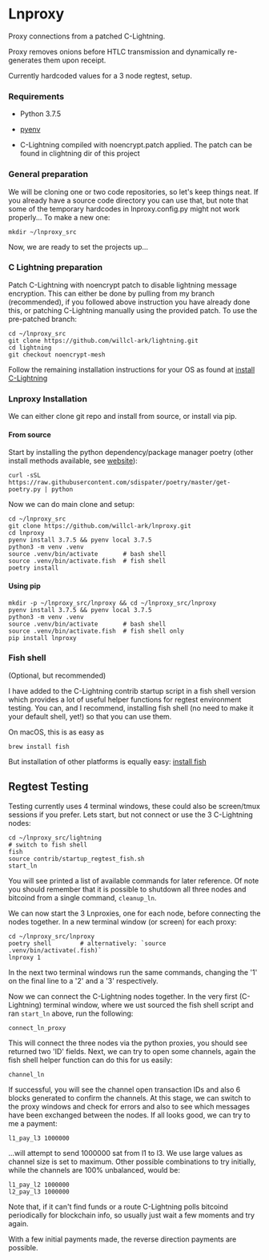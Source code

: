 # Lnproxy

Proxy connections from a patched C-Lightning.

Proxy removes onions before HTLC transmission and dynamically re-generates them upon receipt.

Currently hardcoded values for a 3 node regtest, setup. 

### Requirements

* Python 3.7.5
    
* [pyenv](https://github.com/pyenv/pyenv) 

* C-Lightning compiled with noencrypt.patch applied. The patch can be found in clightning dir of this project


### General preparation

We will be cloning one or two code repositories, so let's keep things neat. If you already have a source code directory you can use that, but note that some of the temporary hardcodes in lnproxy.config.py might not work properly... To make a new one:

    mkdir ~/lnproxy_src

Now, we are ready to set the projects up...

### C Lightning preparation

Patch C-Lightning with noencrypt patch to disable lightning message encryption. This can either be done by pulling from my branch (recommended), if you followed above instruction you have already done this, or patching C-Lightning manually using the provided patch. To use the pre-patched branch:

    cd ~/lnproxy_src
    git clone https://github.com/willcl-ark/lightning.git
    cd lightning
    git checkout noencrypt-mesh

Follow the remaining installation instructions for your OS as found at [install C-Lightning](https://github.com/willcl-ark/lightning/blob/noencrypt-mesh/doc/INSTALL.md)

### Lnproxy Installation

We can either clone git repo and install from source, or install via pip.

#### From source

Start by installing the python dependency/package manager poetry (other install methods available, see [website](https://github.com/sdispater/poetry)):

    curl -sSL https://raw.githubusercontent.com/sdispater/poetry/master/get-poetry.py | python

Now we can do main clone and setup:

    cd ~/lnproxy_src
    git clone https://github.com/willcl-ark/lnproxy.git
    cd lnproxy
    pyenv install 3.7.5 && pyenv local 3.7.5
    python3 -m venv .venv
    source .venv/bin/activate       # bash shell
    source .venv/bin/activate.fish  # fish shell
    poetry install
    

#### Using pip

    mkdir -p ~/lnproxy_src/lnproxy && cd ~/lnproxy_src/lnproxy
    pyenv install 3.7.5 && pyenv local 3.7.5
    python3 -m venv .venv
    source .venv/bin/activate       # bash shell
    source .venv/bin/activate.fish  # fish shell only
    pip install lnproxy
    
### Fish shell 

(Optional, but recommended)

I have added to the C-Lightning contrib startup script in a fish shell version which provides a lot of useful helper functions for regtest environment testing. You can, and I recommend, installing fish shell (no need to make it your default shell, yet!) so that you can use them.

On macOS, this is as easy as

    brew install fish

But installation of other platforms is equally easy: [install fish](https://fishshell.com)

        
## Regtest Testing

Testing currently uses 4 terminal windows, these could also be screen/tmux sessions if you prefer. Lets start, but not connect or use the 3 C-Lightning nodes:

    cd ~/lnproxy_src/lightning
    # switch to fish shell
    fish
    source contrib/startup_regtest_fish.sh
    start_ln
    
You will see printed a list of available commands for later reference. Of note you should remember that it is possible to shutdown all three nodes and bitcoind from a single command, `cleanup_ln`.

We can now start the 3 Lnproxies, one for each node, before connecting the nodes together. In a new terminal window (or screen) for each proxy:

    cd ~/lnproxy_src/lnproxy
    poetry shell        # alternatively: `source .venv/bin/activate(.fish)`
    lnproxy 1
    
In the next two terminal windows run the same commands, changing the '1' on the final line to a '2' and a '3' respectively.

Now we can connect the C-Lightning nodes together. In the very first (C-Lightning) terminal window, where we ust sourced the fish shell script and ran `start_ln` above, run the following:

    connect_ln_proxy

This will connect the three nodes via the python proxies, you should see returned two 'ID' fields. Next, we can try to open some channels, again the fish shell helper function can do this for us easily:

    channel_ln
    
If successful, you will see the channel open transaction IDs and also 6 blocks generated to confirm the channels. At this stage, we can switch to the proxy windows and check for errors and also to see which messages have been exchanged between the nodes. If all looks good, we can try to me a payment:

    l1_pay_l3 1000000

...will attempt to send 1000000 sat from l1 to l3. We use large values as channel size is set to maximum. Other possible combinations to try initially, while the channels are 100% unbalanced, would be:

    l1_pay_l2 1000000
    l2_pay_l3 1000000

Note that, if it can't find funds or a route C-Lightning polls bitcoind periodically for blockchain info, so usually just wait a few moments and try again.

With a few initial payments made, the reverse direction payments are possible.

    
